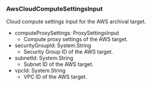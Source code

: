 ### AwsCloudComputeSettingsInput
Cloud compute settings input for the AWS archival target.

- computeProxySettings: ProxySettingsInput
  - Compute proxy settings of the AWS target.
- securityGroupId: System.String
  - Security Group ID of the AWS target.
- subnetId: System.String
  - Subnet ID of the AWS target.
- vpcId: System.String
  - VPC ID of the AWS target.
